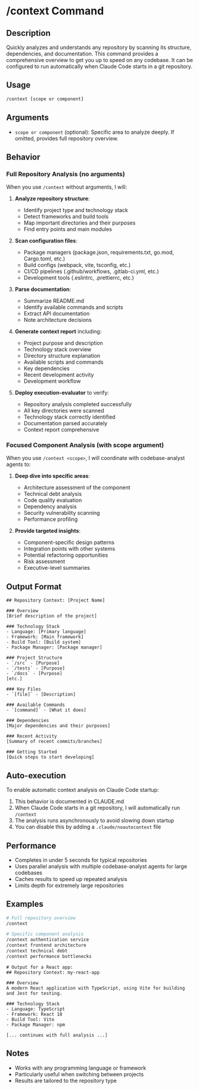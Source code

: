 # /context Command

## Description

Quickly analyzes and understands any repository by scanning its structure, dependencies, and documentation. This command provides a comprehensive overview to get you up to speed on any codebase. It can be configured to run automatically when Claude Code starts in a git repository.

## Usage

```bash
/context [scope or component]
```

## Arguments

- `scope or component` (optional): Specific area to analyze deeply. If omitted, provides full repository overview.

## Behavior

### Full Repository Analysis (no arguments)

When you use `/context` without arguments, I will:

1. **Analyze repository structure**:
   - Identify project type and technology stack
   - Detect frameworks and build tools
   - Map important directories and their purposes
   - Find entry points and main modules

2. **Scan configuration files**:
   - Package managers (package.json, requirements.txt, go.mod, Cargo.toml, etc.)
   - Build configs (webpack, vite, tsconfig, etc.)
   - CI/CD pipelines (.github/workflows, .gitlab-ci.yml, etc.)
   - Development tools (.eslintrc, .prettierrc, etc.)

3. **Parse documentation**:
   - Summarize README.md
   - Identify available commands and scripts
   - Extract API documentation
   - Note architecture decisions

4. **Generate context report** including:
   - Project purpose and description
   - Technology stack overview
   - Directory structure explanation
   - Available scripts and commands
   - Key dependencies
   - Recent development activity
   - Development workflow

5. **Deploy execution-evaluator** to verify:
   - Repository analysis completed successfully
   - All key directories were scanned
   - Technology stack correctly identified
   - Documentation parsed accurately
   - Context report comprehensive

### Focused Component Analysis (with scope argument)

When you use `/context <scope>`, I will coordinate with codebase-analyst agents to:

1. **Deep dive into specific areas**:
   - Architecture assessment of the component
   - Technical debt analysis
   - Code quality evaluation
   - Dependency analysis
   - Security vulnerability scanning
   - Performance profiling

2. **Provide targeted insights**:
   - Component-specific design patterns
   - Integration points with other systems
   - Potential refactoring opportunities
   - Risk assessment
   - Executive-level summaries

## Output Format

```text
## Repository Context: [Project Name]

### Overview
[Brief description of the project]

### Technology Stack
- Language: [Primary language]
- Framework: [Main framework]
- Build Tool: [Build system]
- Package Manager: [Package manager]

### Project Structure
- `/src` - [Purpose]
- `/tests` - [Purpose]
- `/docs` - [Purpose]
[etc.]

### Key Files
- `[file]` - [Description]

### Available Commands
- `[command]` - [What it does]

### Dependencies
[Major dependencies and their purposes]

### Recent Activity
[Summary of recent commits/branches]

### Getting Started
[Quick steps to start developing]
```

## Auto-execution

To enable automatic context analysis on Claude Code startup:

1. This behavior is documented in CLAUDE.md
2. When Claude Code starts in a git repository, I will automatically run `/context`
3. The analysis runs asynchronously to avoid slowing down startup
4. You can disable this by adding a `.claude/noautocontext` file

## Performance

- Completes in under 5 seconds for typical repositories
- Uses parallel analysis with multiple codebase-analyst agents for large codebases
- Caches results to speed up repeated analysis
- Limits depth for extremely large repositories

## Examples

```bash
# Full repository overview
/context

# Specific component analysis
/context authentication service
/context frontend architecture
/context technical debt
/context performance bottlenecks
```

```text
# Output for a React app:
## Repository Context: my-react-app

### Overview
A modern React application with TypeScript, using Vite for building and Jest for testing.

### Technology Stack
- Language: TypeScript
- Framework: React 18
- Build Tool: Vite
- Package Manager: npm

[... continues with full analysis ...]
```

## Notes

- Works with any programming language or framework
- Particularly useful when switching between projects
- Results are tailored to the repository type
